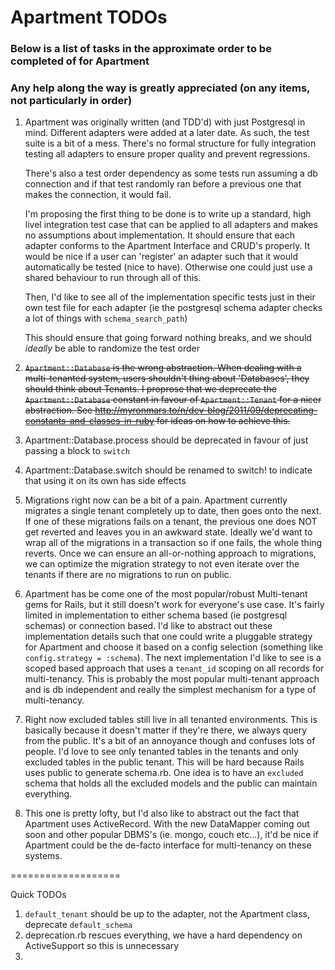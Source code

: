 # Apartment TODOs

### Below is a list of tasks in the approximate order to be completed of for Apartment
### Any help along the way is greatly appreciated (on any items, not particularly in order)

1.  Apartment was originally written (and TDD'd) with just Postgresql in mind. Different adapters were added at a later date.
    As such, the test suite is a bit of a mess. There's no formal structure for fully integration testing all adapters to ensure
    proper quality and prevent regressions.

    There's also a test order dependency as some tests run assuming a db connection and if that test randomly ran before a previous
    one that makes the connection, it would fail.

    I'm proposing the first thing to be done is to write up a standard, high livel integration test case that can be applied to all adapters
    and makes no assumptions about implementation. It should ensure that each adapter conforms to the Apartment Interface and CRUD's properly.
    It would be nice if a user can 'register' an adapter such that it would automatically be tested (nice to have). Otherwise one could just use
    a shared behaviour to run through all of this.

    Then, I'd like to see all of the implementation specific tests just in their own test file for each adapter (ie the postgresql schema adapter checks a lot of things with `schema_search_path`)

    This should ensure that going forward nothing breaks, and we should *ideally* be able to randomize the test order

2.  <del>`Apartment::Database` is the wrong abstraction. When dealing with a multi-tenanted system, users shouldn't thing about 'Databases', they should
    think about Tenants. I proprose that we deprecate the `Apartment::Database` constant in favour of `Apartment::Tenant` for a nicer abstraction. See
    http://myronmars.to/n/dev-blog/2011/09/deprecating-constants-and-classes-in-ruby for ideas on how to achieve this.</del>

4.  Apartment::Database.process should be deprecated in favour of just passing a block to `switch`
5.  Apartment::Database.switch should be renamed to switch! to indicate that using it on its own has side effects

6.  Migrations right now can be a bit of a pain. Apartment currently migrates a single tenant completely up to date, then goes onto the next. If one of these
    migrations fails on a tenant, the previous one does NOT get reverted and leaves you in an awkward state. Ideally we'd want to wrap all of the migrations in
    a transaction so if one fails, the whole thing reverts. Once we can ensure an all-or-nothing approach to migrations, we can optimize the migration strategy
    to not even iterate over the tenants if there are no migrations to run on public.

7.  Apartment has be come one of the most popular/robust Multi-tenant gems for Rails, but it still doesn't work for everyone's use case. It's fairly limited in implementation to either schema based (ie postgresql schemas) or connection based. I'd like to abstract out these implementation details such that one could write a pluggable strategy for Apartment and choose it based on a config selection (something like `config.strategy = :schema`). The next implementation I'd like to see is a scoped based approach that uses a `tenant_id` scoping on all records for multi-tenancy. This is probably the most popular multi-tenant approach and is db independent and really the simplest mechanism for a type of multi-tenancy.

8.  Right now excluded tables still live in all tenanted environments. This is basically because it doesn't matter if they're there, we always query from the public.
    It's a bit of an annoyance though and confuses lots of people. I'd love to see only tenanted tables in the tenants and only excluded tables in the public tenant.
    This will be hard because Rails uses public to generate schema.rb. One idea is to have an `excluded` schema that holds all the excluded models and the public can
    maintain everything.

9.  This one is pretty lofty, but I'd also like to abstract out the fact that Apartment uses ActiveRecord. With the new DataMapper coming out soon and other popular
    DBMS's (ie. mongo, couch etc...), it'd be nice if Apartment could be the de-facto interface for multi-tenancy on these systems.


===================

Quick TODOs

1. `default_tenant` should be up to the adapter, not the Apartment class, deprecate `default_schema`
2. deprecation.rb rescues everything, we have a hard dependency on ActiveSupport so this is unnecessary
3.
